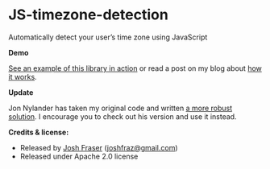 JS-timezone-detection
=====================

Automatically detect your user’s time zone using JavaScript

**Demo**

[See an example of this library in action](http://onlineaspect.com/examples/timezone/index.html) or read a post on my blog about [how it works](http://www.onlineaspect.com/2007/06/08/auto-detect-a-time-zone-with-javascript/).

**Update**

Jon Nylander has taken my original code and written [a more robust solution](https://bitbucket.org/pellepim/jstimezonedetect). I encourage you to check out his version and use it instead.

**Credits & license:**

* Released by [Josh Fraser](http://joshfraser.com) (joshfraz@gmail.com)
* Released under Apache 2.0 license
